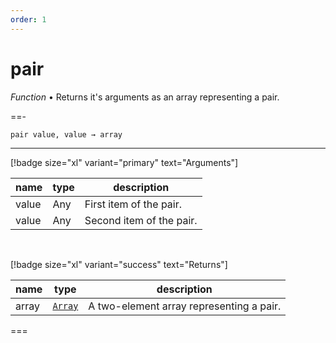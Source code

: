 ```yaml
---
order: 1
---
```

# pair

_Function_ &bull; Returns it's arguments as an array representing a pair.


==- <pre><code>pair value, value &rarr; array</code></pre>
<hr>

[!badge size="xl" variant="primary" text="Arguments"]

| name | type | description |
|------|------|-------------|
|value|Any|First item of the pair.|
|value|Any|Second item of the pair.|

<br>

[!badge size="xl" variant="success" text="Returns"]

| name | type | description |
|------|------|-------------|
|array|[`Array`][Array]|A two-element array representing a pair.|



===




[Array]: https://developer.mozilla.org/en-US/docs/Web/JavaScript/Reference/Global_Objects/Array